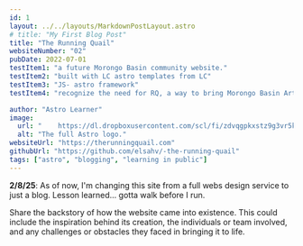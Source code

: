 ```yaml
---
id: 1
layout: ../../layouts/MarkdownPostLayout.astro
# title: "My First Blog Post"
title: "The Running Quail"
websiteNumber: "02"
pubDate: 2022-07-01
testItem1: "a future Morongo Basin community website."
testItem2: "built with LC astro templates from LC"
testItem3: "JS- astro framework"
testItem4: "recognize the need for RQ, a way to bring Morongo Basin Artists together."

author: "Astro Learner"
image:
  url: "    https://dl.dropboxusercontent.com/scl/fi/zdvqgpkxstz9g3vr5k70l/1-2-25-rq.png?rlkey=nnsad2qpj4i0e3bti5gkqy8gf&st=46k5gk9p&dl=0"
  alt: "The full Astro logo."
websiteUrl: "https://therunningquail.com"
githubUrl: "https://github.com/elsahv/-the-running-quail"
tags: ["astro", "blogging", "learning in public"]
---
```


**2/8/25**: As of now, I'm changing this site from a full webs design service to just a blog. Lesson learned... gotta walk before I run.

Share the backstory of how the website came into existence. This could include the inspiration behind its creation, the individuals or team involved, and any challenges or obstacles they faced in bringing it to life.
<br><br>
